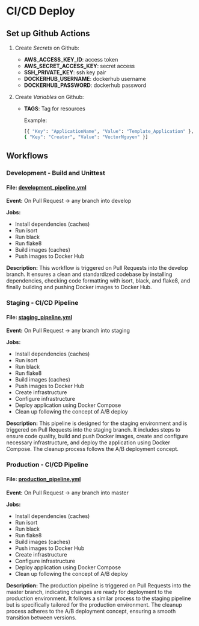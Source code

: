# CI/CD Deploy

## Set up Github Actions

1. Create _Secrets_ on Github:

   - **AWS_ACCESS_KEY_ID**: access token
   - **AWS_SECRET_ACCESS_KEY**: secret access
   - **SSH_PRIVATE_KEY**: ssh key pair
   - **DOCKERHUB_USERNAME**: dockerhub username
   - **DOCKERHUB_PASSWORD**: dockerhub password

2. Create _Variables_ on Github:

   - **TAGS**: Tag for resources

     Example:

     ```sh
     [{ "Key": "ApplicationName", "Value": "Template_Application" },
     { "Key": "Creator", "Value": "VectorNguyen" }]
     ```

## Workflows

### Development - Build and Unittest

#### File: [development_pipeline.yml](development_pipeline.yml)

**Event:** On Pull Request → any branch into develop

**Jobs:**

- Install dependencies (caches)
- Run isort
- Run black
- Run flake8
- Build images (caches)
- Push images to Docker Hub

**Description:**
This workflow is triggered on Pull Requests into the develop branch. It ensures a clean and standardized codebase by installing dependencies, checking code formatting with isort, black, and flake8, and finally building and pushing Docker images to Docker Hub.

### Staging - CI/CD Pipeline

#### File: [staging_pipeline.yml](staging_pipeline.yml)

**Event:** On Pull Request → any branch into staging

**Jobs:**

- Install dependencies (caches)
- Run isort
- Run black
- Run flake8
- Build images (caches)
- Push images to Docker Hub
- Create infrastructure
- Configure infrastructure
- Deploy application using Docker Compose
- Clean up following the concept of A/B deploy

**Description:**
This pipeline is designed for the staging environment and is triggered on Pull Requests into the staging branch. It includes steps to ensure code quality, build and push Docker images, create and configure necessary infrastructure, and deploy the application using Docker Compose. The cleanup process follows the A/B deployment concept.

### Production - CI/CD Pipeline

#### File: [production_pipeline.yml](production_pipeline.yml)

**Event:** On Pull Request → any branch into master

**Jobs:**

- Install dependencies (caches)
- Run isort
- Run black
- Run flake8
- Build images (caches)
- Push images to Docker Hub
- Create infrastructure
- Configure infrastructure
- Deploy application using Docker Compose
- Clean up following the concept of A/B deploy

**Description:**
The production pipeline is triggered on Pull Requests into the master branch, indicating changes are ready for deployment to the production environment. It follows a similar process to the staging pipeline but is specifically tailored for the production environment. The cleanup process adheres to the A/B deployment concept, ensuring a smooth transition between versions.
